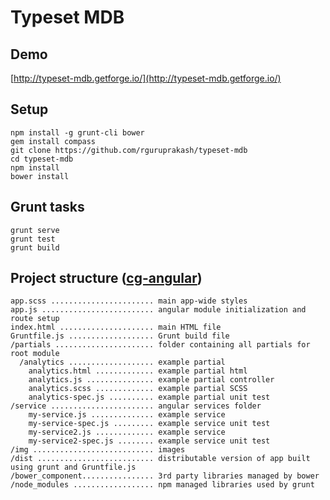 # Typeset MDB

Demo
----
[http://typeset-mdb.getforge.io/](http://typeset-mdb.getforge.io/)

Setup
-----
```
npm install -g grunt-cli bower
gem install compass
git clone https://github.com/rguruprakash/typeset-mdb
cd typeset-mdb
npm install
bower install
```

Grunt tasks
----------

```
grunt serve
grunt test
grunt build
```

Project structure ([cg-angular](https://github.com/cgross/generator-cg-angular))
-----------------
    app.scss ....................... main app-wide styles
    app.js ......................... angular module initialization and route setup
    index.html ..................... main HTML file
    Gruntfile.js ................... Grunt build file
    /partials ...................... folder containing all partials for root module
      /analytics ................... example partial
        analytics.html ............. example partial html
        analytics.js ............... example partial controller
        analytics.scss ............. example partial SCSS
        analytics-spec.js .......... example partial unit test
    /service ....................... angular services folder
        my-service.js .............. example service
        my-service-spec.js ......... example service unit test
        my-service2.js ............. example service
        my-service2-spec.js ........ example service unit test
    /img ........................... images
    /dist .......................... distributable version of app built using grunt and Gruntfile.js
    /bower_component................ 3rd party libraries managed by bower
    /node_modules .................. npm managed libraries used by grunt
